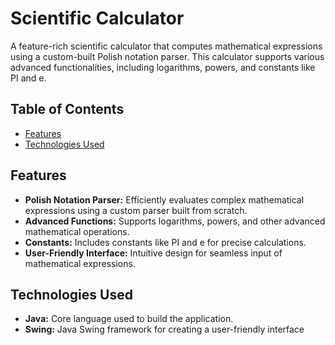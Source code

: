# Scientific Calculator

A feature-rich scientific calculator that computes mathematical expressions using a custom-built Polish notation parser. This calculator supports various advanced functionalities, including logarithms, powers, and constants like PI and e.

## Table of Contents
- [Features](#features)
- [Technologies Used](#technologies-used)

## Features
- **Polish Notation Parser:** Efficiently evaluates complex mathematical expressions using a custom parser built from scratch.
- **Advanced Functions:** Supports logarithms, powers, and other advanced mathematical operations.
- **Constants:** Includes constants like PI and e for precise calculations.
- **User-Friendly Interface:** Intuitive design for seamless input of mathematical expressions.

## Technologies Used
- **Java:** Core language used to build the application.
- **Swing:** Java Swing framework for creating a user-friendly interface
